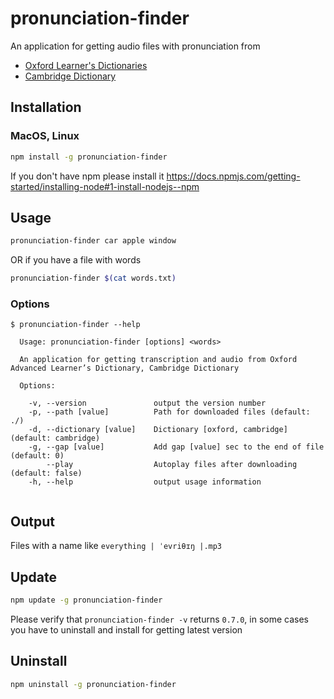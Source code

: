 # pronunciation-finder
An application for getting audio files with pronunciation from
* [Oxford Learner's Dictionaries](https://www.oxfordlearnersdictionaries.com/definition/english/)
* [Cambridge Dictionary](https://dictionary.cambridge.org/us/dictionary)

## Installation

### MacOS, Linux
```bash
npm install -g pronunciation-finder
```
If you don't have npm please install it https://docs.npmjs.com/getting-started/installing-node#1-install-nodejs--npm

## Usage

```bash
pronunciation-finder car apple window
```
OR if you have a file with words
```bash
pronunciation-finder $(cat words.txt)
```

### Options
```text
$ pronunciation-finder --help

  Usage: pronunciation-finder [options] <words>

  An application for getting transcription and audio from Oxford Advanced Learner’s Dictionary, Cambridge Dictionary

  Options:

    -v, --version               output the version number
    -p, --path [value]          Path for downloaded files (default: ./)
    -d, --dictionary [value]    Dictionary [oxford, cambridge] (default: cambridge)
    -g, --gap [value]           Add gap [value] sec to the end of file (default: 0)
        --play                  Autoplay files after downloading (default: false)
    -h, --help                  output usage information


```

## Output

Files with a name like `everything | ˈevriθɪŋ |.mp3`

## Update

```bash
npm update -g pronunciation-finder
```
Please verify that `pronunciation-finder -v` returns `0.7.0`, in some cases you have to uninstall and install for getting latest version

## Uninstall

```bash
npm uninstall -g pronunciation-finder
```
